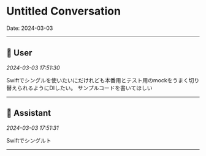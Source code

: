 # Untitled Conversation

Date: 2024-03-03

---

## 👤 User
*2024-03-03 17:51:30*

Swiftでシングルを使いたいにだけれども本番用とテスト用のmockをうまく切り替えられるようにDIしたい。
サンプルコードを書いてほしい

---

## 🤖 Assistant
*2024-03-03 17:51:31*

Swiftでシングルト

---
